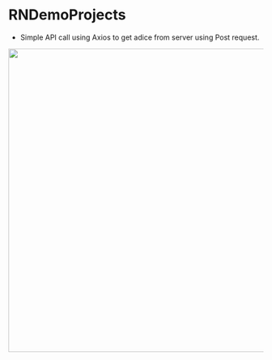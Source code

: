 # RNDemoProjects
- Simple API call using Axios to get adice from server using Post request.

<Img height = 600 src="https://user-images.githubusercontent.com/12212137/165989214-c54b03b7-9678-4058-ba36-1ae251ef52f4.png"/>
